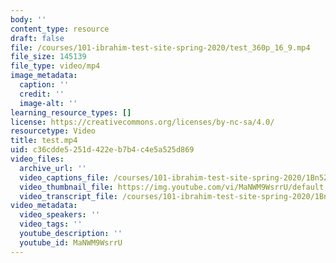 ```yaml
---
body: ''
content_type: resource
draft: false
file: /courses/101-ibrahim-test-site-spring-2020/test_360p_16_9.mp4
file_size: 145139
file_type: video/mp4
image_metadata:
  caption: ''
  credit: ''
  image-alt: ''
learning_resource_types: []
license: https://creativecommons.org/licenses/by-nc-sa/4.0/
resourcetype: Video
title: test.mp4
uid: c36cdde5-251d-422e-b7b4-c4e5a525d869
video_files:
  archive_url: ''
  video_captions_file: /courses/101-ibrahim-test-site-spring-2020/1Bn5ZDCnNLH8IJjQATSjhHwUqlFLS7FjJ_transcript.webvtt
  video_thumbnail_file: https://img.youtube.com/vi/MaNWM9WsrrU/default.jpg
  video_transcript_file: /courses/101-ibrahim-test-site-spring-2020/1Bn5ZDCnNLH8IJjQATSjhHwUqlFLS7FjJ_transcript.pdf
video_metadata:
  video_speakers: ''
  video_tags: ''
  youtube_description: ''
  youtube_id: MaNWM9WsrrU
---
```

